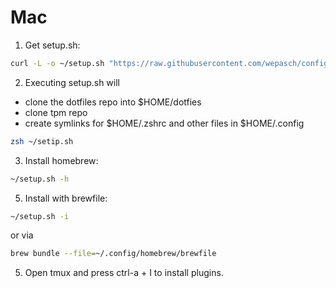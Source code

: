 # Mac
1. Get setup.sh:
```zsh
curl -L -o ~/setup.sh "https://raw.githubusercontent.com/wepasch/configs/main/setup.sh?$(date +%s)"
```
2. Executing setup.sh will
- clone the dotfiles repo into $HOME/dotfies
- clone tpm repo
- create symlinks for $HOME/.zshrc and other files in $HOME/.config
```zsh
zsh ~/setip.sh
```
3. Install homebrew:
```zsh
~/setup.sh -h
```
5. Install with brewfile:
```zsh
~/setup.sh -i
```
or via
```zsh
brew bundle --file=~/.config/homebrew/brewfile
```
5. Open tmux and press ctrl-a + I to install plugins.




